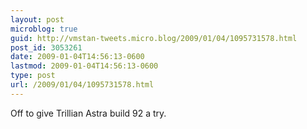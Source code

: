 ```yaml
---
layout: post
microblog: true
guid: http://vmstan-tweets.micro.blog/2009/01/04/1095731578.html
post_id: 3053261
date: 2009-01-04T14:56:13-0600
lastmod: 2009-01-04T14:56:13-0600
type: post
url: /2009/01/04/1095731578.html
---
```

Off to give Trillian Astra build 92 a try.
